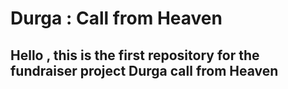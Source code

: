 # Durga : Call from Heaven

  ## Hello , this is the first repository for the fundraiser project Durga call from Heaven

